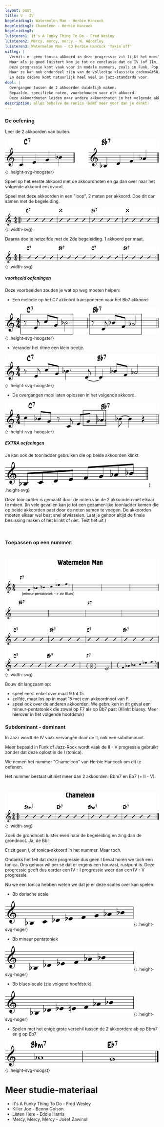 ```yaml
---
layout: post
title: V - IV
begeleiding1: Watermelon Man - Herbie Hancock
begeleiding2: Chameleon - Herbie Hancock
begeleiding3:
luisteren1: It's A Funky Thing To Do - Fred Wesley
luisteren2: Mercy, mercy, mercy - N. Adderley
luisteren3: Watermelon Man - CD Herbie Hancock 'Takin`off'
uitleg: |
  Vermits er geen tonica akkoord in deze progressie zit lijkt het moeilijk om een grondnoot te vinden.
  Maar als je goed luistert kom je tot de conclusie dat de IV (of IIm, dus sub-dominant) klinkt als het eindakkoord. Deze progressie lijkt dus heel hard op de I - IV cadens.
  Deze progressie komt vaak voor in modale nummers, zoals in Funk, Pop, Hardbop, ...
  Maar ze kan ook onderdeel zijn van de volledige klassieke cadens&#58; II - V - I of IV - V - I
  En deze cadens komt natuurlijk heel veel in jazz-standards voor.
doel: |
  Overgangen tussen de 2 akkoorden duidelijk maken.
  Bepaalde, specifieke noten, voorbehouden voor elk akkoord.
  Deze akkoordnoten leiden naar andere akkoordnoten in het volgende akkoord.
description: alles behalve de Tonica (komt meer voor dan je denkt)
---
```


### De oefening

Leer de 2 akkoorden van buiten.

![V-IV akkoorden](/assets/img/12-vi/V-IV-oef-akkoorden.svg "V-IV akkoorden"){: .height-svg-hoogster}

Speel op het eerste akkoord met de akkoordnoten en ga dan over naar het volgende akkoord enzovoort.

Speel met deze akkoorden in een "loop", 2 maten per akkoord. Doe dit dan samen met de begeleiding.

![V-IV schema 2x2 maten](/assets/img/12-vi/V-IV-oef-1.svg "V-IV 2x2 maten"){: .width-svg}

Daarna doe je hetzelfde met de 2de begeleiding. 1 akkoord per maat.

![V-IV schema final oefening](/assets/img/12-vi/V-IV-oef-final.svg "V-IV final oefening"){: .width-svg}

##### voorbeeld oefeningen

Deze voorbeelden zouden je wat op weg moeten helpen:

<ul class="disc">
  <li>Een melodie op het C7 akkoord transponeren naar het Bb7 akkoord:</li>
</ul>

![V-IV transponeren](/assets/img/12-vi/V-IV-overgang-transp.svg "V-IV transponeren"){: .height-svg-hoogster}

<ul class="disc">
  <li>Verander het ritme een klein beetje.</li>
</ul>

![V-IV transponeren - ander ritme](/assets/img/12-vi/V-IV-overgang-transp-rit.svg "V-IV transponeren"){: .height-svg-hoogster}

<ul class="disc">
  <li>De overgangen mooi laten oplossen in het volgende akkoord.</li>
</ul>

![V-IV verschillen](/assets/img/12-vi/V-IV-overgang-dif.svg "V-IV verschillen"){: .height-svg-hoogster}

##### EXTRA oefeningen

Je kan ook de toonladder gebruiken die op beide akkoorden klinkt.

![V-IV toonladder](/assets/img/12-vi/V-IV-oef-toonladder.svg "V-IV toonladder"){: .height-svg}

Deze toonladder is gemaakt door de noten van de 2 akkoorden met elkaar te mixen. (In vele gevallen kan je tot een gezamenlijke toonladder komen die op beide akkoorden past door de noten samen te voegen. De akkoorden moeten elkaar wel best snel afwisselen. Laat je gehoor altijd de finale beslissing maken of het klinkt of niet. Test het uit.)

<br>

### Toepassen op een nummer:

<br>

![V-IV watermelon man](/assets/img/12-vi/V-IV-watermelon.svg "V-IV watermelon man"){: .width-svg}

Bouw dit langzaam op:

<ul class="disc">
  <li>speel eerst enkel over maat 9 tot 15.</li>
  <li>zelfde, maar los op in maat 15 met een akkoordnoot van F.</li>
  <li>speel ook over de anderen akkoorden. We gebruiken in dit geval een mineur-pentatoniek die zowel op F7 als op Bb7 past (Klinkt bluesy. Meer hierover in het volgende hoofdstuk)</li>
</ul>

### Subdominant - dominant

In Jazz wordt de IV vaak vervangen door de II, ook een subdominant.

Meer bepaald in Funk of Jazz-Rock wordt vaak de II - V progressie gebruikt zonder dat deze oplost in de I (tonica).

We nemen het nummer "Chameleon" van Herbie Hancock om dit te oefenen.

Het nummer bestaat uit niet meer dan 2 akkoorden: Bbm7 en Eb7 (= II - V).

<br>

![V-IV chameleon](/assets/img/12-vi/V-IV-chameleon.svg "V-IV Chameleon"){: .width-svg}

Zoek de grondnoot: luister even naar de begeleiding en zing dan de grondnoot. Ja, de Bb!

Er zit geen I, of tonica-akkoord in het nummer. Maar toch.

Ondanks het feit dat deze progressie dus geen I bevat horen we toch een tonica. Ons gehoor wil per sé dat er ergens een houvast, rustpunt is. Deze progressie geeft dus eerder een IV - I progressie weer dan een IV - V progressie.

Nu we een tonica hebben weten we dat je er deze scales over kan spelen:

<ul class="disc">
  <li>Bb dorische scale</li>
</ul>

![V-IV chameleon](/assets/img/12-vi/V-IV-chameleon-dorisch.svg "V-IV Chameleon"){: .height-svg-hoger}

<ul class="disc">
  <li>Bb mineur pentatoniek</li>
</ul>

![V-IV chameleon](/assets/img/12-vi/V-IV-chameleon-pent.svg "V-IV Chameleon"){: .height-svg-hoger}

<ul class="disc">
  <li>Bb blues-scale (zie volgend hoofdstuk)</li>
</ul>


![V-IV chameleon](/assets/img/12-vi/V-IV-chameleon-blues.svg "V-IV Chameleon"){: .height-svg-hoger}

<ul class="disc">
  <li>Spelen met het enige grote verschil tussen de 2 akkoorden: ab op Bbm7 en g op Eb7</li>
</ul>


![V-IV chameleon](/assets/img/12-vi/V-IV-chameleon-dif.svg "V-IV Chameleon"){: .height-svg-hoogst}

<div class="verdere-studie">
  <h1 class="small-h2">Meer studie-materiaal</h1>
  <ul class="two-column">
    <li>It's A Funky Thing To Do - Fred Wesley</li>
    <li>Killer Joe - Benny Golson</li>
    <li>Listen Here - Eddie Harris</li>
    <li>Mercy, Mercy, Mercy - Josef Zawinul</li>
  </ul>
</div>
